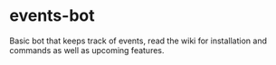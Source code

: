 # events-bot
Basic bot that keeps track of events, read the wiki for installation and commands as well as upcoming features.

